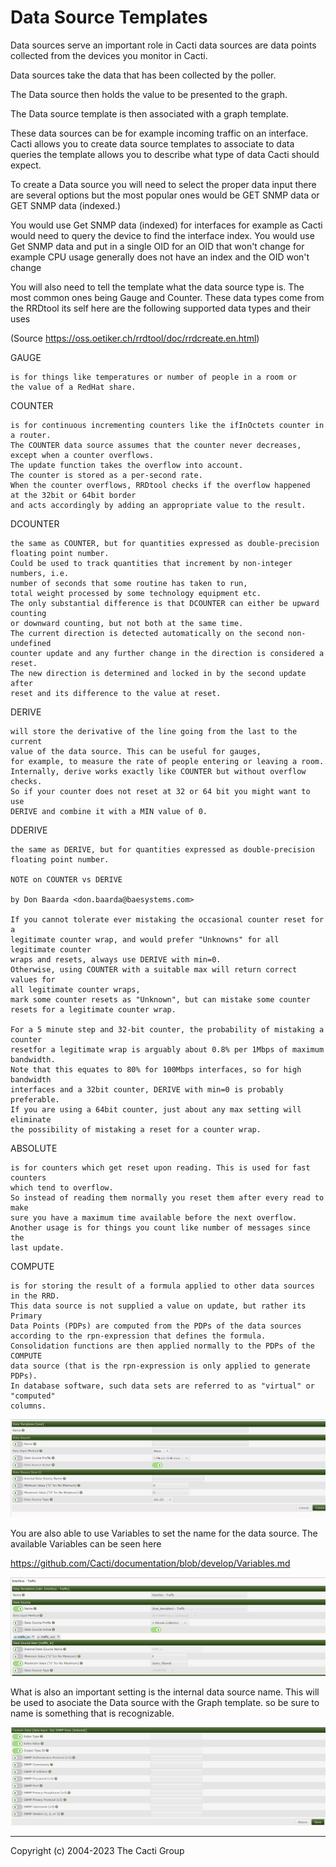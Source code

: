 # Data Source Templates

Data sources serve an important role in Cacti data sources are data points
collected from the devices you monitor in Cacti.

Data sources take the data that has been collected by the poller.

The Data source then holds the value to be presented to the graph.

The Data source template is then associated with a graph template.

These data sources can be for example incoming traffic on an interface.
Cacti allows you to create data source templates to associate to data queries
the template allows you to describe what type of data Cacti should expect.

To create a Data source you will need to select the proper data input there are
several options but the most popular ones would be GET SNMP data or GET SNMP
data (indexed.)

You would use Get SNMP data (indexed) for interfaces for example as Cacti would
need to query the device to find the interface index.  You would use Get SNMP
data and put in a single OID for an OID that won't change for example CPU usage
generally does not have an index and the OID won't change

You will also need to tell the template what the data source type is.
The most common ones being Gauge and Counter.  These data types come from the
RRDtool its self here are the following supported data types and their uses

(Source <https://oss.oetiker.ch/rrdtool/doc/rrdcreate.en.html>)

GAUGE

    is for things like temperatures or number of people in a room or
    the value of a RedHat share.

COUNTER

    is for continuous incrementing counters like the ifInOctets counter in a router.
    The COUNTER data source assumes that the counter never decreases,
    except when a counter overflows.
    The update function takes the overflow into account.
    The counter is stored as a per-second rate.
    When the counter overflows, RRDtool checks if the overflow happened
    at the 32bit or 64bit border
    and acts accordingly by adding an appropriate value to the result.

DCOUNTER

    the same as COUNTER, but for quantities expressed as double-precision
    floating point number.
    Could be used to track quantities that increment by non-integer numbers, i.e.
    number of seconds that some routine has taken to run,
    total weight processed by some technology equipment etc.
    The only substantial difference is that DCOUNTER can either be upward counting
    or downward counting, but not both at the same time.
    The current direction is detected automatically on the second non-undefined
    counter update and any further change in the direction is considered a reset.
    The new direction is determined and locked in by the second update after
    reset and its difference to the value at reset.

DERIVE

    will store the derivative of the line going from the last to the current
    value of the data source. This can be useful for gauges,
    for example, to measure the rate of people entering or leaving a room.
    Internally, derive works exactly like COUNTER but without overflow checks.
    So if your counter does not reset at 32 or 64 bit you might want to use
    DERIVE and combine it with a MIN value of 0.

DDERIVE

    the same as DERIVE, but for quantities expressed as double-precision
    floating point number.

    NOTE on COUNTER vs DERIVE

    by Don Baarda <don.baarda@baesystems.com>

    If you cannot tolerate ever mistaking the occasional counter reset for a
    legitimate counter wrap, and would prefer "Unknowns" for all legitimate counter
    wraps and resets, always use DERIVE with min=0.
    Otherwise, using COUNTER with a suitable max will return correct values for
    all legitimate counter wraps,
    mark some counter resets as "Unknown", but can mistake some counter
    resets for a legitimate counter wrap.

    For a 5 minute step and 32-bit counter, the probability of mistaking a counter
    resetfor a legitimate wrap is arguably about 0.8% per 1Mbps of maximum bandwidth.
    Note that this equates to 80% for 100Mbps interfaces, so for high bandwidth
    interfaces and a 32bit counter, DERIVE with min=0 is probably preferable.
    If you are using a 64bit counter, just about any max setting will eliminate
    the possibility of mistaking a reset for a counter wrap.

ABSOLUTE

    is for counters which get reset upon reading. This is used for fast counters
    which tend to overflow.
    So instead of reading them normally you reset them after every read to make
    sure you have a maximum time available before the next overflow.
    Another usage is for things you count like number of messages since the
    last update.
COMPUTE

    is for storing the result of a formula applied to other data sources in the RRD.
    This data source is not supplied a value on update, but rather its Primary
    Data Points (PDPs) are computed from the PDPs of the data sources
    according to the rpn-expression that defines the formula.
    Consolidation functions are then applied normally to the PDPs of the COMPUTE
    data source (that is the rpn-expression is only applied to generate PDPs).
    In database software, such data sets are referred to as "virtual" or "computed"
    columns.

![Data-Source-Templates](images/datasource-template-create.png)

You are also able to use Variables to set the name for the data source.
The available Variables can be seen here

<https://github.com/Cacti/documentation/blob/develop/Variables.md>

![Data-Source-Templates](images/datasource-template.png)

What is also an important setting is the internal data source name.
This will be used to asociate the Data source with the Graph template.
so be sure to name is something that is recognizable.

![Data-Source-Templates](images/datasource-template2.png)

---
Copyright (c) 2004-2023 The Cacti Group
